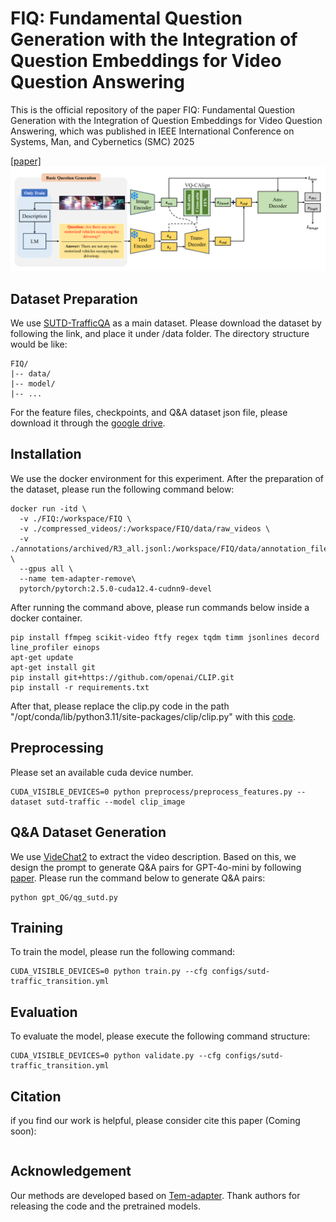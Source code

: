 # FIQ: Fundamental Question Generation with the Integration of Question Embeddings for Video Question Answering
This is the official repository of the paper FIQ: Fundamental Question Generation with the Integration of Question Embeddings for Video Question Answering, which was published in IEEE International Conference on Systems, Man, and Cybernetics (SMC) 2025

[[paper]](https://arxiv.org/abs/2507.12816)
![figure](fiq_figure.png)

## Dataset Preparation
We use [SUTD-TrafficQA](https://sutdcv.github.io/SUTD-TrafficQA/#/) as a main dataset. Please download the dataset by following the link, and place it under /data folder. The directory structure would be like:

```
FIQ/
|-- data/
|-- model/
|-- ...
```

For the feature files, checkpoints, and Q&A dataset json file, please download it through the [google drive](https://drive.google.com/drive/folders/1u4bk0CUn17Y67lxlVML9EQst78mpTT6Q).

## Installation
We use the docker environment for this experiment. After the preparation of the dataset, please run the following command below:

```
docker run -itd \
  -v ./FIQ:/workspace/FIQ \
  -v ./compressed_videos/:/workspace/FIQ/data/raw_videos \
  -v ./annotations/archived/R3_all.jsonl:/workspace/FIQ/data/annotation_file/R3_all.jsonl \
  --gpus all \
  --name tem-adapter-remove\
  pytorch/pytorch:2.5.0-cuda12.4-cudnn9-devel
```
After running the command above, please run commands below inside a docker container.

```
pip install ffmpeg scikit-video ftfy regex tqdm timm jsonlines decord line_profiler einops
apt-get update
apt-get install git
pip install git+https://github.com/openai/CLIP.git
pip install -r requirements.txt
```
After that, please replace the clip.py code in the path "/opt/conda/lib/python3.11/site-packages/clip/clip.py" with this [code](clip_code/clip.py). 

## Preprocessing
Please set an available cuda device number.
```
CUDA_VISIBLE_DEVICES=0 python preprocess/preprocess_features.py --dataset sutd-traffic --model clip_image 
```

## Q&A Dataset Generation
We use [VideChat2](https://github.com/OpenGVLab/Ask-Anything/tree/main/video_chat2) to extract the video description. Based on this, we design the prompt to generate Q&A pairs for GPT-4o-mini by following [paper](https://arxiv.org/pdf/2205.01883). Please run the command below to generate Q&A pairs:
```
python gpt_QG/qg_sutd.py
```
## Training
To train the model, please run the following command:
```
CUDA_VISIBLE_DEVICES=0 python train.py --cfg configs/sutd-traffic_transition.yml
```

## Evaluation
To evaluate the model, please execute the following command structure:
```
CUDA_VISIBLE_DEVICES=0 python validate.py --cfg configs/sutd-traffic_transition.yml
```
## Citation  
if you find our work is helpful, please consider cite this paper (Coming soon):
```
```
## Acknowledgement
Our methods are developed based on [Tem-adapter](https://github.com/XLiu443/Tem-adapter). Thank authors for releasing the code and the pretrained models.
